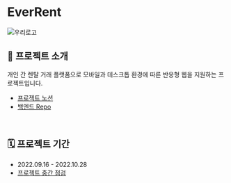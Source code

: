 # EverRent
![우리로고](https://user-images.githubusercontent.com/73919235/190658584-a3ae40e3-c248-439a-975a-51d02b913acb.png)

## 📢 프로젝트 소개
개인 간 렌탈 거래 플랫폼으로 모바일과 데스크톱 환경에 따른 반응형 웹을 지원하는 프로젝트입니다.
- [프로젝트 노션](https://www.notion.so/EVERRENT-4cfbf7de283d418da269c95af4cd2cd7)
- [백엔드 Repo](https://github.com/ever-rent/ever-rent-BE)
<br>

## 🗓 프로젝트 기간
- 2022.09.16 - 2022.10.28
- [프로젝트 중간 점검](https://www.miricanvas.com/v/11g8kn7)
<br>
